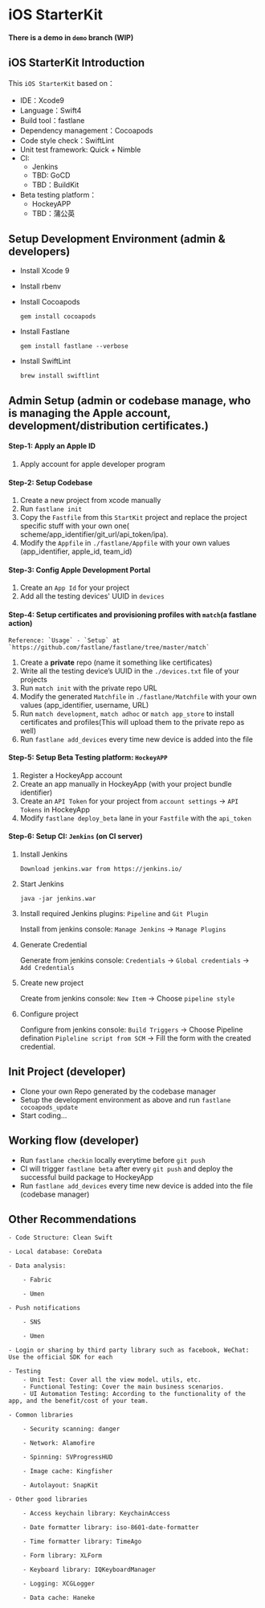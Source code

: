 # iOS StarterKit

#### There is a demo in `demo` branch (WIP)

## iOS StarterKit Introduction
This `iOS StarterKit` based on：

* IDE：Xcode9
* Language：Swift4
* Build tool：fastlane
* Dependency management：Cocoapods
* Code style check：SwiftLint
* Unit test framework: Quick + Nimble
* CI:
    - Jenkins
    - TBD: GoCD
    - TBD：BuildKit
* Beta testing platform：
    - HockeyAPP
    - TBD：蒲公英


## Setup Development Environment (admin & developers)
* Install Xcode 9
* Install rbenv
* Install Cocoapods

	```
	gem install cocoapods
	```
* Install Fastlane

	```
	gem install fastlane --verbose
	```
* Install SwiftLint

	```
	brew install swiftlint
	```


## Admin Setup (admin or codebase manage, who is managing the Apple account, development/distribution certificates.)

#### Step-1: Apply an Apple ID
   1. Apply account for apple developer program

#### Step-2: Setup Codebase 
   1. Create a new project from xcode manually
   2. Run `fastlane init` 
   3. Copy the `Fastfile` from this `StartKit` project and replace the project specific stuff with your own one( scheme/app_identifier/git_url/api_token/ipa).
   4. Modify the `Appfile` in `./fastlane/Appfile` with your own values (app_identifier, apple_id, team_id)

#### Step-3: Config Apple Development Portal
   1. Create an `App Id` for your project
   2. Add all the testing devices' UUID in `devices`

#### Step-4: Setup certificates and provisioning profiles with `match`(a fastlane action)

```
Reference: `Usage` - `Setup` at `https://github.com/fastlane/fastlane/tree/master/match`
```

   1. Create a **private** repo (name it something like certificates)
   2. Write all the testing device’s UUID in the `./devices.txt` file of your projects
   3. Run `match init` with the private repo URL
   4. Modify the generated `Matchfile` in `./fastlane/Matchfile` with your own values (app_identifier, username, URL)
   5. Run `match development`, `match adhoc` or `match app_store` to install certificates and profiles(This will upload them to the private repo as well)
   6. Run `fastlane add_devices` every time new device is added into the file

#### Step-5: Setup Beta Testing platform: `HockeyAPP`
   1. Register a HockeyApp account
   2. Create an app manually in HockeyApp (with your project bundle identifier)
   3. Create an `API Token` for your project from `account settings` -> `API Tokens` in HockeyApp
   4. Modify `fastlane deploy_beta` lane in your `Fastfile` with the `api_token`

   
#### Step-6: Setup CI: `Jenkins` (on CI server)

1. Install Jenkins

	```
	Download jenkins.war from https://jenkins.io/
	```

2. Start Jenkins

	```
	java -jar jenkins.war
	```

3. Install required Jenkins plugins: `Pipeline` and `Git Plugin`

	Install from jenkins console: `Manage Jenkins` -> `Manage Plugins`

4. Generate Credential

	Generate from jenkins console: `Credentials` -> `Global credentials` -> `Add Credentials`

5. Create new project

	Create from jenkins console: `New Item` -> Choose `pipeline style`

6. Configure project

	Configure from jenkins console: `Build Triggers` -> Choose Pipeline defination `Pipleline script from SCM` -> Fill the form with the created credential.


## Init Project (developer)
* Clone your own Repo generated by the codebase manager
* Setup the development environment as above and run `fastlane cocoapods_update`
* Start coding... 

## Working flow (developer)
* Run `fastlane checkin` locally everytime before `git push`
* CI will trigger `fastlane beta` after every `git push` and deploy the successful build package to HockeyApp
* Run `fastlane add_devices` every time new device is added into the file (codebase manager)





## Other Recommendations

```
- Code Structure: Clean Swift

- Local database: CoreData

- Data analysis:

    - Fabric

    - Umen

- Push notifications

    - SNS

    - Umen

- Login or sharing by third party library such as facebook, WeChat: Use the official SDK for each

- Testing
    - Unit Test: Cover all the view model、utils, etc.
    - Functional Testing: Cover the main business scenarios.
    - UI Automation Testing: According to the functionality of the app, and the benefit/cost of your team.

- Common libraries

    - Security scanning: danger

    - Network: Alamofire

    - Spinning: SVProgressHUD

    - Image cache: Kingfisher

    - Autolayout: SnapKit

- Other good libraries

    - Access keychain library: KeychainAccess

    - Date formatter library: iso-8601-date-formatter

    - Time formatter library: TimeAgo

    - Form library: XLForm

    - Keyboard library: IQKeyboardManager

    - Logging: XCGLogger

    - Data cache: Haneke
```


